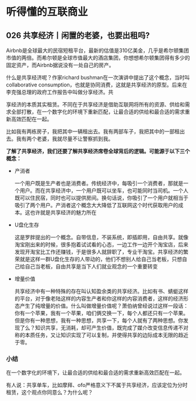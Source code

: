 # 听得懂的互联商业

## 026 共享经济丨闲置的老婆，也要出租吗?

Airbnb是全球最大的民宿短租平台，最新的估值是310亿美金，几乎是希尔顿集团市值的两倍。而希尔顿是全球市值最大的酒店集团，你想想希尔顿集团得有多少的固定资产，而Airbnb据说没有一处自己的房产。

什么是共享经济呢？作家richard bushman在一次演讲中提出了这个概念，当时叫collaborative consumption，也就是协同消费，这就是共享经济的原型。后来在李克强总理的政府工作报告中叫做分享经济。共

享经济的本质其实租赁。不同在于共享经济是借助互联网将所有的资源、供给和需求全部打散，在一个数字化的环境下重新匹配，让最合适的供给和最合适的需求重新高效匹配在一起。

比如我有两栋房子，我把其中一辆租出去。我有两部车子，我把其中的一部租出去。我有两个老婆，我就尽量不让警察抓到我。

**了解了共享经济，我们还要了解共享经济席卷全球背后的逻辑。可能源于以下三个概念：**

- 产消者

	一个用户既是生产者也是消费者。传统经济中，每吸引一个消费者，那就是一个用户。而在共享经济中，一个用户既可以坐车，也可能同时当司机。一个人既可以住民宿，同时也可以提供房间。换句话说，你吸引了一个用户就相当于吸引了两个用户。产消者这个概念大大降低了互联网这个时代获取用户的成本。这也许就是共享经济的魅力所在
	
- U盘化生存

	这是罗胖提出的一个概念。自带信息，不装系统，即插即用，自由共享。就像淘宝刚出来的时候，很多抱着试试看的心态，一边工作一边开个淘宝店，后来发现开淘宝比工作还赚钱，于是很多人就辞职了，专业干淘宝。共享经济的繁荣就是这样一群U盘化生存的人带动的，他们不想别人给自己当老板，只想自己给自己当老板，自由共享是当下人们就业观念的一个重要转变
	
- 增量价值

	共享经济中有一种特殊的存在叫认知盈余类的共享经济。比如有书、蜻蜓这样的平台，对于像老陆这样的内容生产者和你这样的内容消费者，这样的经济形态产生了纯增量的价值。什么叫做增量价值呢？萧伯纳曾经说过这样一段话：你有一个苹果，我有一个苹果，咱们俩交换一下，每个人都还只有一个苹果。但是你有一种思想，我有一种思想，共享一下，每个人就有了两种思想。你发现了么？知识共享，无消耗，却可产生价值，既完成了媒介改变信息传递不对称的本质任务，又让知识实现了可以复制，并使得共享的边际成本无限的趋近于零。
	
### 小结

在一个数字化的环境下，让最合适的供给和最合适的需求重新高效匹配在一起。

有人说：共享单车，比如摩拜、ofo严格意义下不属于共享经济，应该定位为分时租赁，这个观点你同意么？为什么呢？
